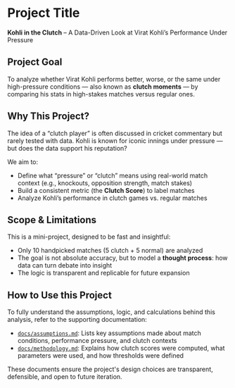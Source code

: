 # Project Title
**Kohli in the Clutch** – A Data-Driven Look at Virat Kohli’s Performance Under Pressure

## Project Goal
To analyze whether Virat Kohli performs better, worse, or the same under high-pressure conditions — also known as **clutch moments** — by comparing his stats in high-stakes matches versus regular ones.

## Why This Project?
The idea of a “clutch player” is often discussed in cricket commentary but rarely tested with data. Kohli is known for iconic innings under pressure — but does the data support his reputation?

We aim to:

- Define what “pressure” or “clutch” means using real-world match context (e.g., knockouts, opposition strength, match stakes)
- Build a consistent metric (the **Clutch Score**) to label matches
- Analyze Kohli’s performance in clutch games vs. regular matches

## Scope & Limitations
This is a mini-project, designed to be fast and insightful:

- Only 10 handpicked matches (5 clutch + 5 normal) are analyzed
- The goal is not absolute accuracy, but to model a **thought process**: how data can turn debate into insight
- The logic is transparent and replicable for future expansion

## How to Use this Project

To fully understand the assumptions, logic, and calculations behind this analysis, refer to the supporting documentation:

- [`docs/assumptions.md`](../docs/assumptions.md): Lists key assumptions made about match conditions, performance pressure, and clutch contexts
- [`docs/methodology.md`](../docs/methodology.md): Explains how clutch scores were computed, what parameters were used, and how thresholds were defined

These documents ensure the project's design choices are transparent, defensible, and open to future iteration.
